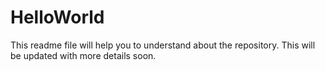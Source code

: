 # HelloWorld
This readme file will help you to understand about the repository.
This will be updated with more details soon.
